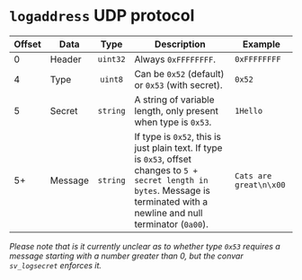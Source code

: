 # `logaddress` UDP protocol
Offset | Data    | Type     | Description          | Example
-------|---------|:--------:|----------------------|--------------
0      | Header  | `uint32` | Always `0xFFFFFFFF`. | `0xFFFFFFFF`
4      | Type    | `uint8`  | Can be `0x52` (default) or `0x53` (with secret). | `0x52`
5      | Secret  | `string` | A string of variable length, only present when type is `0x53`. | `1Hello`
5+     | Message | `string` | If type is `0x52`, this is just plain text. If type is `0x53`, offset changes to `5 + secret length in bytes`. Message is terminated with a newline and null terminator (`0a00`). | `Cats are great\n\x00`

*Please note that is it currently unclear as to whether type `0x53` requires a message starting with a number greater than 0, but the convar `sv_logsecret` enforces it.* 
